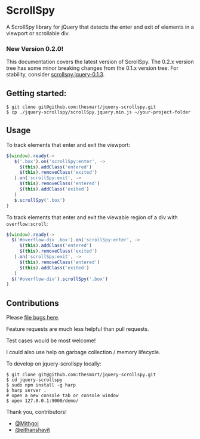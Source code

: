 # ScrollSpy

A ScrollSpy library for jQuery that detects the enter and exit of elements in a viewport or scrollable div.

### New Version 0.2.0!

This documentation covers the latest version of ScrollSpy. The 0.2.x version tree has some minor breaking changes from the 0.1.x version tree.  For stability, consider [scrollspy.jquery-0.1.3](https://github.com/thesmart/jquery-scrollspy/tree/0.1.3).

## Getting started:

```
$ git clone git@github.com:thesmart/jquery-scrollspy.git
$ cp ./jquery-scrollspy/scrollSpy.jquery.min.js ~/your-project-folder
```

## Usage

To track elements that enter and exit the viewport:

```js
$(window).ready(->
   $('.box').on('scrollSpy:enter', ->
     $(this).addClass('entered')
     $(this).removeClass('exited')
   ).on('scrollSpy:exit', ->
     $(this).removeClass('entered')
     $(this).addClass('exited')
   )
   $.scrollSpy('.box')
)
```

To track elements that enter and exit the viewable region of a div with ```overflow:scroll```:

```.js
$(window).ready(->
  $('#overflow-div .box').on('scrollSpy:enter', ->
     $(this).addClass('entered')
     $(this).removeClass('exited')
   ).on('scrollSpy:exit', ->
     $(this).removeClass('entered')
     $(this).addClass('exited')
   )
  $('#overflow-div').scrollSpy('.box')
)
```

## Contributions

Please [file bugs here](https://github.com/thesmart/jquery-scrollspy/issues).

Feature requests are much less helpful than pull requests.  

Test cases would be most welcome!

I could also use help on garbage collection / memory lifecycle.

To develop on jquery-scrollspy locally:

```
$ git clone git@github.com:thesmart/jquery-scrollspy.git
$ cd jquery-scrollspy
$ sudo npm install -g harp
$ harp server .
# open a new console tab or console window
$ open 127.0.0.1:9000/demo/
```

Thank you, contributors!

 * [@Mithgol](https://github.com/Mithgol)
 * [@eithanshavit](https://github.com/eithanshavit)

